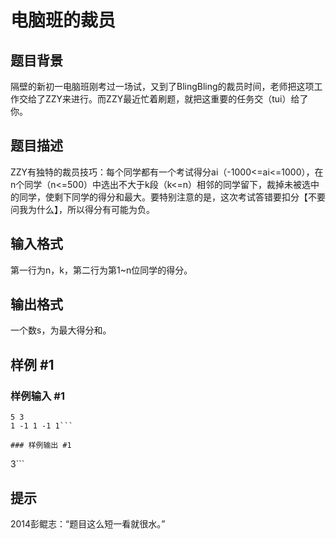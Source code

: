 # 电脑班的裁员

## 题目背景

隔壁的新初一电脑班刚考过一场试，又到了BlingBling的裁员时间，老师把这项工作交给了ZZY来进行。而ZZY最近忙着刷题，就把这重要的任务交（tui）给了你。


## 题目描述

ZZY有独特的裁员技巧：每个同学都有一个考试得分ai（-1000<=ai<=1000），在n个同学（n<=500）中选出不大于k段（k<=n）相邻的同学留下，裁掉未被选中的同学，使剩下同学的得分和最大。要特别注意的是，这次考试答错要扣分【不要问我为什么】，所以得分有可能为负。


## 输入格式

第一行为n，k，第二行为第1~n位同学的得分。


## 输出格式

一个数s，为最大得分和。


## 样例 #1

### 样例输入 #1
```
5 3
1 -1 1 -1 1```

### 样例输出 #1

```
3```

## 提示

2014彭鲲志：“题目这么短一看就很水。”

